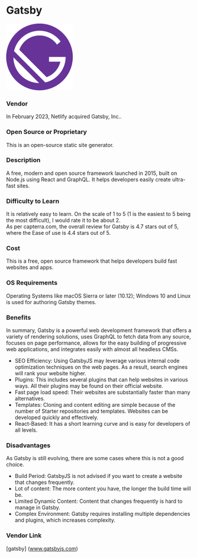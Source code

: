 # Gatsby
 ![Gatsby logo](Gatsby_Logo.png)

### Vendor  
In February 2023, Netlify acquired Gatsby, Inc..  

### Open Source or Proprietary  
This is an open-source static site generator.  

### Description
A free, modern and open source framework launched in 2015, built on Node.js using React and GraphQL. It helps developers easily create ultra-fast sites.

### Difficulty to Learn
It is relatively easy to learn. On the scale of 1 to 5 (1 is the easiest to 5 being the most difficult), I would rate it to be about 2.  
As per capterra.com, the overall review for Gatsby is 4.7 stars out of 5, where the Ease of use is 4.4 stars out of 5.  

### Cost
This is a free, open source framework that helps developers build fast websites and apps.  

### OS Requirements
Operating Systems like macOS Sierra or later (10.12); Windows 10 and Linux is used for authoring Gatsby themes.  

### Benefits
In summary, Gatsby is a powerful web development framework that offers a variety of rendering solutions, uses GraphQL to fetch data from any source, focuses on page performance, allows for the easy building of progressive web applications, and integrates easily with almost all headless CMSs.  
* SEO Efficiency: Using GatsbyJS may leverage various internal code optimization techniques on the web pages. As a result, search engines will rank your website higher.  
* Plugins: This includes several plugins that can help websites in various ways. All their plugins may be found on their official website.   
* Fast page load speed: Their websites are substantially faster than many alternatives.  
* Templates: Cloning and content editing are simple because of the number of Starter repositories and templates. Websites can be developed quickly and effectively. 
* React-Based: It has a short learning curve and is easy for developers of all levels.
  
### Disadvantages
As Gatsby is still evolving, there are some cases where this is not a good choice.  
* Build Period: GatsbyJS is not advised if you want to create a website that changes frequently.   
* Lot of content: The more content you have, the longer the build time will be.  
* Limited Dynamic Content: Content that changes frequently is hard to manage in Gatsby.  
* Complex Environment: Gatsby requires installing multiple dependencies and plugins, which increases complexity.
  
### Vendor Link 
[gatsby] (www.gatsbyjs.com)  

